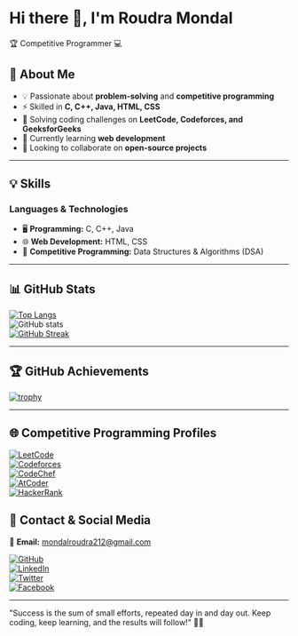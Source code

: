 # Hi there 👋, I'm Roudra Mondal  
🏆 Competitive Programmer 💻   

## 🚀 About Me  
- 💡 Passionate about **problem-solving** and **competitive programming**  
- ⚡ Skilled in **C, C++, Java, HTML, CSS**  
- 🎯 Solving coding challenges on **LeetCode, Codeforces, and GeeksforGeeks**  
- 🌱 Currently learning **web development**  
- 🤝 Looking to collaborate on **open-source projects**  

---

## **💡 Skills**
### **Languages & Technologies**
- 🖥️ **Programming:** C, C++, Java  
- 🌐 **Web Development:** HTML, CSS  
- 🎯 **Competitive Programming:** Data Structures & Algorithms (DSA)  

---

## **📊 GitHub Stats**
<div align="left">
  
[![Top Langs](https://github-readme-stats.vercel.app/api/top-langs/?username=RoudraMondal&layout=compact&theme=radical)](https://github.com/anuraghazra/github-readme-stats)  
![GitHub stats](https://github-readme-stats.vercel.app/api?username=RoudraMondal&show_icons=true&count_private=true&theme=radical)  
[![GitHub Streak](https://streak-stats.demolab.com?user=RoudraMondal&theme=radical&hide_border=true)](https://git.io/streak-stats)  

</div>

---

## **🏆 GitHub Achievements**
[![trophy](https://github-profile-trophy.vercel.app/?username=RoudraMondal&theme=radical)](https://github.com/ryo-ma/github-profile-trophy)  

---

<div align="left">

## **🌐 Competitive Programming Profiles**  
[![LeetCode](https://img.shields.io/badge/LeetCode-FFA116?style=for-the-badge&logo=leetcode)](https://leetcode.com/u/Roudra1/)  
[![Codeforces](https://img.shields.io/badge/Codeforces-1F8ACB?style=for-the-badge&logo=codeforces)](https://codeforces.com/profile/Code__R)  
[![CodeChef](https://img.shields.io/badge/CodeChef-5B4638?style=for-the-badge&logo=codechef)](https://www.codechef.com/users/roudra55)  
[![AtCoder](https://img.shields.io/badge/AtCoder-0097E6?style=for-the-badge&logo=atcoder)](https://www.codechef.com/users/roudra55)  
[![HackerRank](https://img.shields.io/badge/HackerRank-2EC866?style=for-the-badge&logo=hackerrank)](https://www.hackerrank.com/RoudraMondal)  

</div>

<div align="left">

## **📱 Contact & Social Media**  
📧 **Email:** [mondalroudra212@gmail.com](mailto:mondalroudra212@gmail.com)  

[![GitHub](https://img.shields.io/badge/GitHub-000?style=for-the-badge&logo=github)](https://github.com/RoudraMondal)  
[![LinkedIn](https://img.shields.io/badge/LinkedIn-0077B5?style=for-the-badge&logo=linkedin)](https://www.facebook.com/roudra.modal)  
[![Twitter](https://img.shields.io/badge/Twitter-1DA1F2?style=for-the-badge&logo=twitter)](https://twitter.com/RoudraMondal)  
[![Facebook](https://img.shields.io/badge/Facebook-1877F2?style=for-the-badge&logo=facebook)](https://www.facebook.com/roudra.modal)  

</div>

---

"Success is the sum of small efforts, repeated day in and day out. Keep coding, keep learning, and the results will follow!" 🌟🚀  
